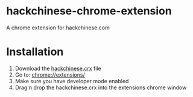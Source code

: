 # hackchinese-chrome-extension
A chrome extension for hackchinese.com

# Installation
1. Download the [hackchinese.crx](https://github.com/boonstoppel/hackchinese-chrome-extension/blob/main/hackchinese.crx) file
2. Go to: [chrome://extensions/](chrome://extensions/)
3. Make sure you have developer mode enabled
3. Drag'n drop the hackchinese.crx into the extensions chrome window

